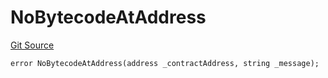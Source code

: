 # NoBytecodeAtAddress
[Git Source](https://github.com/thrackle-io/tron/blob/28055da058876a0a8138d3f9a19aa587a0c30e2b/src/protocol/economic/ruleProcessor/RuleProcessorDiamondLib.sol)


```solidity
error NoBytecodeAtAddress(address _contractAddress, string _message);
```

